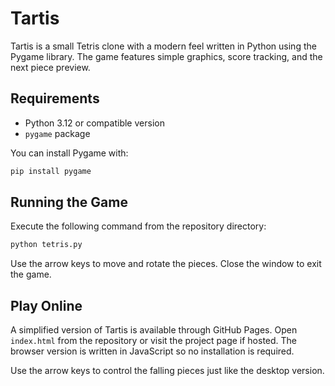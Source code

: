 # Tartis

Tartis is a small Tetris clone with a modern feel written in Python using the
Pygame library. The game features simple graphics, score tracking, and the next
piece preview.

## Requirements

- Python 3.12 or compatible version
- `pygame` package

You can install Pygame with:

```bash
pip install pygame
```

## Running the Game

Execute the following command from the repository directory:

```bash
python tetris.py
```

Use the arrow keys to move and rotate the pieces. Close the window to exit the
game.

## Play Online

A simplified version of Tartis is available through GitHub Pages. Open `index.html` from the repository or visit the project page if hosted. The browser version is written in JavaScript so no installation is required.

Use the arrow keys to control the falling pieces just like the desktop version.
